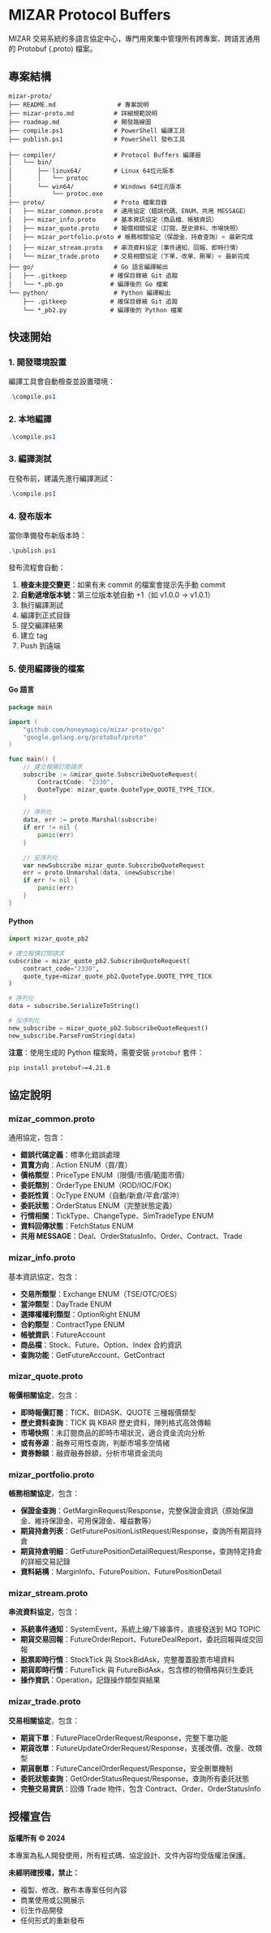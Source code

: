 # MIZAR Protocol Buffers

MIZAR 交易系統的多語言協定中心，專門用來集中管理所有跨專案、跨語言通用的 Protobuf (.proto) 檔案。

## 專案結構

```
mizar-proto/
├── README.md                 # 專案說明
├── mizar-proto.md           # 詳細規範說明
├── roadmap.md               # 開發路線圖
├── compile.ps1              # PowerShell 編譯工具
├── publish.ps1              # PowerShell 發布工具

├── compiler/                # Protocol Buffers 編譯器
│   └── bin/
│       ├── linux64/         # Linux 64位元版本
│       │   └── protoc
│       └── win64/           # Windows 64位元版本
│           └── protoc.exe
├── proto/                   # Proto 檔案目錄
│   ├── mizar_common.proto   # 通用協定（錯誤代碼、ENUM、共用 MESSAGE）
│   ├── mizar_info.proto     # 基本資訊協定（商品檔、帳號資訊）
│   ├── mizar_quote.proto    # 報價相關協定（訂閱、歷史資料、市場快照）
│   ├── mizar_portfolio.proto # 帳務相關協定（保證金、持倉查詢）⭐ 最新完成
│   ├── mizar_stream.proto   # 串流資料協定（事件通知、回報、即時行情）
│   └── mizar_trade.proto    # 交易相關協定（下單、改單、刪單）⭐ 最新完成
├── go/                      # Go 語言編譯輸出
│   ├── .gitkeep            # 確保目錄被 Git 追蹤
│   └── *.pb.go             # 編譯後的 Go 檔案
└── python/                  # Python 編譯輸出
    ├── .gitkeep            # 確保目錄被 Git 追蹤
    └── *_pb2.py            # 編譯後的 Python 檔案
```

## 快速開始

### 1. 開發環境設置

編譯工具會自動檢查並設置環境：

```powershell
.\compile.ps1
```

### 2. 本地編譯

```powershell
.\compile.ps1
```

### 3. 編譯測試

在發布前，建議先進行編譯測試：

```powershell
.\compile.ps1
```

### 4. 發布版本

當你準備發布新版本時：

```powershell
.\publish.ps1
```

發布流程會自動：
1. **檢查未提交變更**：如果有未 commit 的檔案會提示先手動 commit
2. **自動遞增版本號**：第三位版本號自動 +1（如 v1.0.0 → v1.0.1）
3. 執行編譯測試
4. 編譯到正式目錄
5. 提交編譯結果
6. 建立 tag
7. Push 到遠端


### 5. 使用編譯後的檔案

#### Go 語言
```go
package main

import (
    "github.com/honeymagico/mizar-proto/go"
    "google.golang.org/protobuf/proto"
)

func main() {
    // 建立報價訂閱請求
    subscribe := &mizar_quote.SubscribeQuoteRequest{
        ContractCode: "2330",
        QuoteType: mizar_quote.QuoteType_QUOTE_TYPE_TICK,
    }
    
    // 序列化
    data, err := proto.Marshal(subscribe)
    if err != nil {
        panic(err)
    }
    
    // 反序列化
    var newSubscribe mizar_quote.SubscribeQuoteRequest
    err = proto.Unmarshal(data, &newSubscribe)
    if err != nil {
        panic(err)
    }
}
```

#### Python
```python
import mizar_quote_pb2

# 建立報價訂閱請求
subscribe = mizar_quote_pb2.SubscribeQuoteRequest(
    contract_code="2330",
    quote_type=mizar_quote_pb2.QuoteType.QUOTE_TYPE_TICK
)

# 序列化
data = subscribe.SerializeToString()

# 反序列化
new_subscribe = mizar_quote_pb2.SubscribeQuoteRequest()
new_subscribe.ParseFromString(data)
```

**注意**：使用生成的 Python 檔案時，需要安裝 `protobuf` 套件：
```bash
pip install protobuf>=4.21.0
```

## 協定說明

### mizar_common.proto
通用協定，包含：
- **錯誤代碼定義**：標準化錯誤處理
- **買賣方向**：Action ENUM（買/賣）
- **價格類型**：PriceType ENUM（限價/市價/範圍市價）
- **委託類別**：OrderType ENUM（ROD/IOC/FOK）
- **委託性質**：OcType ENUM（自動/新倉/平倉/當沖）
- **委託狀態**：OrderStatus ENUM（完整狀態定義）
- **行情相關**：TickType、ChangeType、SimTradeType ENUM
- **資料回傳狀態**：FetchStatus ENUM
- **共用 MESSAGE**：Deal、OrderStatusInfo、Order、Contract、Trade

### mizar_info.proto
基本資訊協定，包含：
- **交易所類型**：Exchange ENUM（TSE/OTC/OES）
- **當沖類型**：DayTrade ENUM
- **選擇權權利類型**：OptionRight ENUM
- **合約類型**：ContractType ENUM
- **帳號資訊**：FutureAccount
- **商品檔**：Stock、Future、Option、Index 合約資訊
- **查詢功能**：GetFutureAccount、GetContract

### mizar_quote.proto
**報價相關協定**，包含：
- **即時報價訂閱**：TICK、BIDASK、QUOTE 三種報價類型
- **歷史資料查詢**：TICK 與 KBAR 歷史資料，陣列格式高效傳輸
- **市場快照**：未訂閱商品的即時市場狀況，適合資金流向分析
- **或有券源**：融券可用性查詢，判斷市場多空情緒
- **資券餘額**：融資融券餘額，分析市場資金流向

### mizar_portfolio.proto
**帳務相關協定**，包含：
- **保證金查詢**：GetMarginRequest/Response，完整保證金資訊（原始保證金、維持保證金、可用保證金、權益數等）
- **期貨持倉列表**：GetFuturePositionListRequest/Response，查詢所有期貨持倉
- **期貨持倉明細**：GetFuturePositionDetailRequest/Response，查詢特定持倉的詳細交易記錄
- **資料結構**：MarginInfo、FuturePosition、FuturePositionDetail

### mizar_stream.proto
**串流資料協定**，包含：
- **系統事件通知**：SystemEvent，系統上線/下線事件，直接發送到 MQ TOPIC
- **期貨交易回報**：FutureOrderReport、FutureDealReport，委託回報與成交回報
- **股票即時行情**：StockTick 與 StockBidAsk，完整覆蓋股票市場資料
- **期貨即時行情**：FutureTick 與 FutureBidAsk，包含標的物價格與衍生委託
- **操作資訊**：Operation，記錄操作類型與結果

### mizar_trade.proto
**交易相關協定**，包含：
- **期貨下單**：FuturePlaceOrderRequest/Response，完整下單功能
- **期貨改單**：FutureUpdateOrderRequest/Response，支援改價、改量、改類型
- **期貨刪單**：FutureCancelOrderRequest/Response，安全刪單機制
- **委託狀態查詢**：GetOrderStatusRequest/Response，查詢所有委託狀態
- **完整交易資訊**：回傳 Trade 物件，包含 Contract、Order、OrderStatusInfo

## 授權宣告

**版權所有 © 2024**

本專案為私人開發使用，所有程式碼、協定設計、文件內容均受版權法保護。

**未經明確授權，禁止：**
- 複製、修改、散布本專案任何內容
- 商業使用或公開展示
- 衍生作品開發
- 任何形式的重新發布


